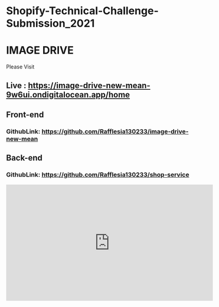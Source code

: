 # Shopify-Technical-Challenge-Submission_2021

# IMAGE DRIVE
Please Visit
## Live : https://image-drive-new-mean-9w6ui.ondigitalocean.app/home


## Front-end

### GithubLink: https://github.com/Rafflesia130233/image-drive-new-mean

## Back-end

### GithubLink: https://github.com/Rafflesia130233/shop-service


<iframe width="560" height="315" src="https://www.youtube.com/embed/HyjYL0eW-IY" title="YouTube video player" frameborder="0" allow="accelerometer; autoplay; clipboard-write; encrypted-media; gyroscope; picture-in-picture" allowfullscreen></iframe>



